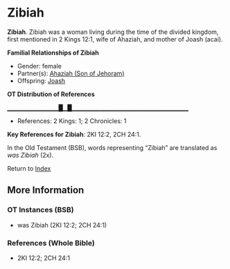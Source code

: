 # Zibiah
**Zibiah**. 
Zibiah was a woman living during the time of the divided kingdom, first mentioned in 2 Kings 12:1, wife of Ahaziah, and mother of Joash (acai). 




**Familial Relationships of Zibiah**


* Gender: female
* Partner(s): [Ahaziah (Son of Jehoram)](Ahaziah.2.md)
* Offspring: [Joash](Joash.3.md)


**OT Distribution of References**

▁▁▁▁▁▁▁▁▁▁▁█▁█▁▁▁▁▁▁▁▁▁▁▁▁▁▁▁▁▁▁▁▁▁▁▁▁▁
* References: 2 Kings: 1; 2 Chronicles: 1



**Key References for Zibiah**: 
2KI 12:2, 2CH 24:1. 


In the Old Testament (BSB), words representing “Zibiah” are translated as 
*was Zibiah* (2x). 




Return to [Index](00-Index.md)

## More Information

### OT Instances (BSB)

* was Zibiah (2KI 12:2; 2CH 24:1)



### References (Whole Bible)

* 2KI 12:2; 2CH 24:1



